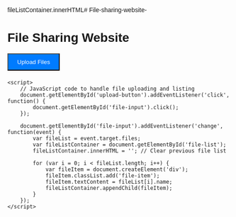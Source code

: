 fileListContainer.innerHTML# File-sharing-website-<!DOCTYPE html>
<html lang="en">
<head>
    <meta charset="UTF-8">
    <meta name="viewport" content="width=device-width, initial-scale=1.0">
    <title>File Sharing Website</title>
    <style>
        /* Add your CSS styles here */
        body {
            font-family: Arial, sans-serif;
        }
        #file-input {
            display: none;
        }
        #upload-button {
            padding: 10px 20px;
            background-color: #007bff;
            color: #fff;
            cursor: pointer;
        }
        #file-list {
            margin-top: 20px;
        }
        .file-item {
            margin-bottom: 10px;
        }
    </style>
</head>
<body>
    <h1>File Sharing Website</h1>
    <input type="file" id="file-input" multiple>
    <button id="upload-button">Upload Files</button>
    <div id="file-list"></div>

    <script>
        // JavaScript code to handle file uploading and listing
        document.getElementById('upload-button').addEventListener('click', function() {
            document.getElementById('file-input').click();
        });

        document.getElementById('file-input').addEventListener('change', function(event) {
            var fileList = event.target.files;
            var fileListContainer = document.getElementById('file-list');
            fileListContainer.innerHTML = ''; // Clear previous file list

            for (var i = 0; i < fileList.length; i++) {
                var fileItem = document.createElement('div');
                fileItem.classList.add('file-item');
                fileItem.textContent = fileList[i].name;
                fileListContainer.appendChild(fileItem);
            }
        });
    </script>
</body>
</html>
<script>
    // JavaScript code to handle file uploading and listing
    document.getElementById('upload-button').addEventListener('click', function() {
        document.getElementById('file-input').click();
    });

    document.getElementById('file-input').addEventListener('change', function(event) {
        var fileList = event.target.files;
        var fileListContainer = document.getElementById('file-list');
        fileListContainer.innerHTML = ''; // Clear previous file list

        for (var i = 0; i < fileList.length; i++) {
            var fileItem = document.createElement('div');
            fileItem.classList.add('file-item');
            fileItem.textContent = fileList[i].name;
            fileListContainer.appendChild(fileItem);
        }
    });
</script>
